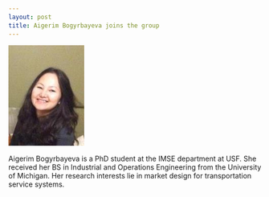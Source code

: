```yaml
---
layout: post
title: Aigerim Bogyrbayeva joins the group
---
```



![](/people/images/bogyrbayeva.jpg)

Aigerim Bogyrbayeva is a PhD student at the IMSE department at USF. She received her BS in Industrial and Operations Engineering from the University of Michigan. Her research interests lie in market design for transportation service systems.
